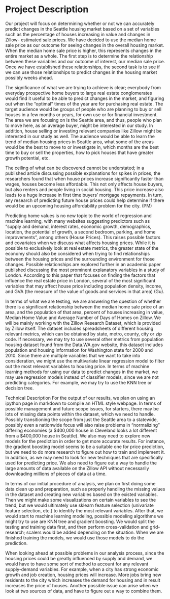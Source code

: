 # Project Description
Our project will focus on determining whether or not we can accurately predict changes in the Seattle housing market based on a set of variables such as the percentage of houses increasing in value and changes in Zillow- estimated sale prices. We have decided to use the median home sale price as our outcome for seeing changes in the overall housing market. When the median home sale price is higher, this represents changes in the entire market as a whole. The first step is to determine the relationship between these variables and our outcome of interest, our median sale price. Once we have established these relationships, the second task is to see if we can use those relationships to predict changes in the housing market possibly weeks ahead. 

The significance of what we are trying to achieve is clear; everybody from everyday prospective home buyers to large real estate conglomerates would find it useful to be able to predict changes in the market, and figuring out when the “optimal” times of the year are for purchasing real estate. The target audience would be groups of people who are planning to buy or sell houses in a few months or years, for own use or for financial investment. The area we are focusing on is the Seattle area, and thus, people who plan to move here, as an average buyer, might be interested in our study. In addition, house selling or investing relevant companies like Zillow might be interested in our study as well. The audience would be able to learn the trend of median housing prices in Seattle area, what some of the areas would be the best to move to or investigate in, which months are the best time to buy or sell the properties, how to pick houses that have greater growth potential, etc. 

The ceiling of what can be discovered cannot be understated; in a published article discussing possible explanations for spikes in prices, the researchers found that when house prices increase significantly faster than wages, houses become less affordable. This not only affects house buyers, but also renters and people living in social housing. This price increase also leads to a huge increase in first time buyers’ mortgage repayments. In turn, any research of predicting future house prices could help determine if there would be an upcoming housing affordability problem for the city. (PM)

Predicting home values is no new topic to the world of regression and machine learning, with many websites suggesting predictors such as “supply and demand, interest rates, economic growth, demographics, location, the potential of growth, a second bedroom, parking, and home improvements”, among others (House Prices). This raises possible factors and covariates when we discuss what affects housing prices. While it is possible to exclusively look at real estate metrics, the greater state of the economy should also be considered when trying to find relationships between the housing prices and the surrounding environment for those changes. Possible relationships are explored further in an academic paper published discussing the most prominent explanatory variables in a study of London. According to this paper that focuses on finding the factors that influence the real estate price in London, several of the most significant variables that may affect house price including population density, income, and GVA (the measure of the value of goods and services in that area) (Gu).

In terms of what we are testing, we are answering the question of whether there is a significant relationship between the median home sale price of an area, and the population of that area, percent of houses increasing in value, Median Home Value and Average Number of Days of Homes on Zillow. We will be mainly working with the Zillow Research Dataset, which is provided by Zillow itself. The dataset includes spreadsheets of different housing relevant metrics, which can be obtained by state, metro, county, city or zip code. If necessary, we may try to use several other metrics from population housing dataset found from the Data.WA.gov website, this dataset includes population and housing information for Washington state for 2000 and 2010. Since there are multiple variables that we want to take into consideration, we might use the multivariate linear regression model to filter out the most relevant variables to housing price. In terms of machine learning methods for using our data to predict changes in the market, we may use regression models instead of classifier models, since we are not predicting categories. For example, we may try to use the KNN tree or decision tree.

Technical Description
For the output of our results, we plan on using an ipython page in markdown to compile an HTML style webpage. In terms of possible management and future scope issues, for starters, there may be lots of missing data points within the dataset, which we need to handle. Possibly transitioning the scope from just the Seattle area to a statewide, possibly even a nationwide focus will also raise problems in “normalizing” differing economies (a $400,000 house in Cleveland looks a lot different from a $400,000 house in Seattle). We also may need to explore new models for the prediction in order to get more accurate results. For instance, the gradient boosting model seems to be a suitable one for price prediction, but we need to do more research to figure out how to train and implement it. In addition, as we may need to look for new techniques that are specifically used for predicting price. We also need to figure out a way to handle the large amounts of data available on the Zillow API without necessarily downloading millions of pieces of data at a time.

In terms of our initial procedure of analysis, we plan on first doing some data clean up and preparation, such as properly handling the missing values in the dataset and creating new variables based on the existed variables. Then we might make some visualizations on certain variables to see the trend, but we would ultimately use sklearn feature selection (univariate feature selection, etc.) to identify the most relevant variables. After that, we would start to machine learning modeling, possible modeling algorithms we might try to use are KNN tree and gradient boosting. We would split the testing and training data first, and then perform cross-validation and grid-research; scalers would be added depending on the situation. When we are finished training the models, we would use those models to do the prediction. 

When looking ahead at possible problems in our analysis process, since the housing prices could be greatly influenced by supply and demand, we would have to have some sort of method to account for any relevant supply-demand variables. For example, when a city has strong economic growth and job creation, housing prices will increase. More jobs bring new residents to the city which increases the demand for housing and in result increases the price of houses. Another possible issue can arise when we look at two sources of data, and have to figure out a way to combine them.








